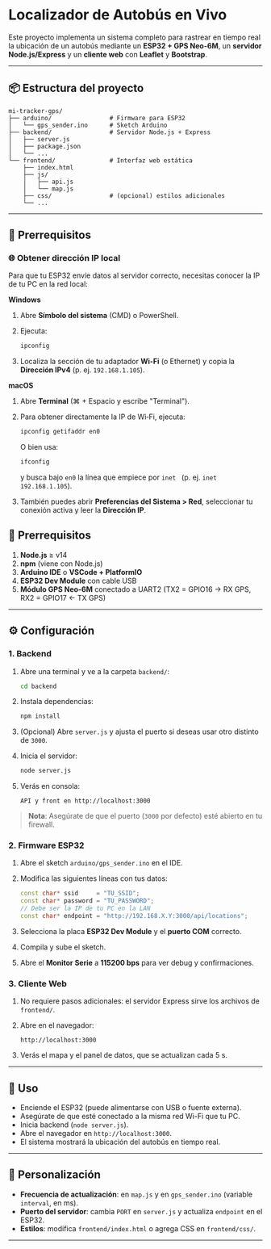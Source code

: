# Localizador de Autobús en Vivo

Este proyecto implementa un sistema completo para rastrear en tiempo real la ubicación de un autobús mediante un **ESP32 + GPS Neo-6M**, un **servidor Node.js/Express** y un **cliente web** con **Leaflet** y **Bootstrap**.

---

## 📦 Estructura del proyecto

```
mi-tracker-gps/
├── arduino/                # Firmware para ESP32
│   └── gps_sender.ino      # Sketch Arduino
├── backend/                # Servidor Node.js + Express
│   ├── server.js
│   ├── package.json
│   └── ...
└── frontend/               # Interfaz web estática
    ├── index.html
    ├── js/
    │   ├── api.js
    │   └── map.js
    ├── css/                # (opcional) estilos adicionales
    └── ...
```

---

## 🔧 Prerrequisitos

### 🌐 Obtener dirección IP local

Para que tu ESP32 envíe datos al servidor correcto, necesitas conocer la IP de tu PC en la red local:

**Windows**

1. Abre **Símbolo del sistema** (CMD) o PowerShell.
2. Ejecuta:

   ```bash
   ipconfig
   ```
3. Localiza la sección de tu adaptador **Wi-Fi** (o Ethernet) y copia la **Dirección IPv4** (p. ej. `192.168.1.105`).

**macOS**

1. Abre **Terminal** (⌘ + Espacio y escribe "Terminal").
2. Para obtener directamente la IP de Wi‑Fi, ejecuta:

   ```bash
   ipconfig getifaddr en0
   ```

   O bien usa:

   ```bash
   ifconfig
   ```

   y busca bajo `en0` la línea que empiece por `inet ` (p. ej. `inet 192.168.1.105`).
3. También puedes abrir **Preferencias del Sistema > Red**, seleccionar tu conexión activa y leer la **Dirección IP**.

## 🔧 Prerrequisitos

1. **Node.js** ≥ v14
2. **npm** (viene con Node.js)
3. **Arduino IDE** o **VSCode + PlatformIO**
4. **ESP32 Dev Module** con cable USB
5. **Módulo GPS Neo-6M** conectado a UART2 (TX2 = GPIO16 → RX GPS, RX2 = GPIO17 ← TX GPS)

---

## ⚙️ Configuración

### 1. Backend

1. Abre una terminal y ve a la carpeta `backend/`:

   ```bash
   cd backend
   ```
2. Instala dependencias:

   ```bash
   npm install
   ```
3. (Opcional) Abre `server.js` y ajusta el puerto si deseas usar otro distinto de `3000`.
4. Inicia el servidor:

   ```bash
   node server.js
   ```
5. Verás en consola:

   ```
   API y front en http://localhost:3000
   ```

> **Nota**: Asegúrate de que el puerto (`3000` por defecto) esté abierto en tu firewall.

### 2. Firmware ESP32

1. Abre el sketch `arduino/gps_sender.ino` en el IDE.
2. Modifica las siguientes líneas con tus datos:

   ```cpp
   const char* ssid     = "TU_SSID";
   const char* password = "TU_PASSWORD";
   // Debe ser la IP de tu PC en la LAN
   const char* endpoint = "http://192.168.X.Y:3000/api/locations";
   ```
3. Selecciona la placa **ESP32 Dev Module** y el **puerto COM** correcto.
4. Compila y sube el sketch.
5. Abre el **Monitor Serie** a **115200 bps** para ver debug y confirmaciones.

### 3. Cliente Web

1. No requiere pasos adicionales: el servidor Express sirve los archivos de `frontend/`.
2. Abre en el navegador:

   ```
   http://localhost:3000
   ```
3. Verás el mapa y el panel de datos, que se actualizan cada 5 s.

---

## 🚀 Uso

* Enciende el ESP32 (puede alimentarse con USB o fuente externa).
* Asegúrate de que esté conectado a la misma red Wi-Fi que tu PC.
* Inicia backend (`node server.js`).
* Abre el navegador en `http://localhost:3000`.
* El sistema mostrará la ubicación del autobús en tiempo real.

---

## 📝 Personalización

* **Frecuencia de actualización**: en `map.js` y en `gps_sender.ino` (variable `interval`, en ms).
* **Puerto del servidor**: cambia `PORT` en `server.js` y actualiza `endpoint` en el ESP32.
* **Estilos**: modifica `frontend/index.html` o agrega CSS en `frontend/css/`.

---
